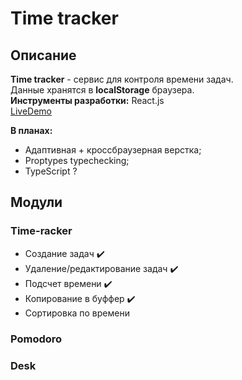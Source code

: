 # Time tracker

## Описание
**Time tracker** - сервис для контроля времени задач.  
Данные хранятся в **localStorage** браузера.  
**Инструменты разработки:** React.js  
[LiveDemo](https://chernrus.github.io/time-tracking/)

**В планах:**
* Адаптивная + кроссбраузерная верстка;
* Proptypes typechecking;
* TypeScript ?

## Модули
### Time-racker
* Создание задач :heavy_check_mark:
* Удаление/редактирование задач :heavy_check_mark:
* Подсчет времени :heavy_check_mark:
* Копирование в буффер :heavy_check_mark:
* Сортировка по времени

### Pomodoro
### Desk
